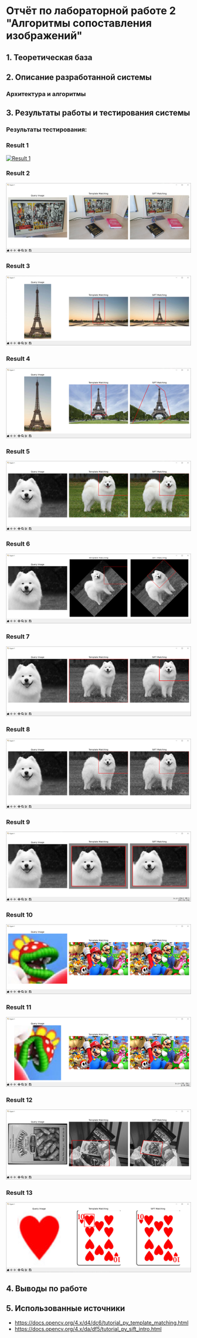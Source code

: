 # Отчёт по лабораторной работе 2 "Алгоритмы сопоставления изображений"

## 1. Теоретическая база

## 2. Описание разработанной системы

### Архитектура и алгоритмы


## 3. Результаты работы и тестирования системы

### Результаты тестирования:

### Result 1
[![Result 1](results/res1.jpg)](results/res1)

### Result 2
[![Result 2](results/res2.jpg)](results/res2)

### Result 3
[![Result 3](results/res3.jpg)](results/res3)

### Result 4
[![Result 4](results/res4.jpg)](results/res4)

### Result 5
[![Result 5](results/res5.jpg)](results/res5)

### Result 6
[![Result 6](results/res6.jpg)](results/res6)

### Result 7
[![Result 7](results/res7.jpg)](results/res7)

### Result 8
[![Result 8](results/res8.jpg)](results/res8)

### Result 9
[![Result 9](results/res9.jpg)](results/res9)

### Result 10
[![Result 10](results/res10.jpg)](results/res10)

### Result 11
[![Result 11](results/res11.jpg)](results/res11)

### Result 12
[![Result 12](results/res12.jpg)](results/res12)

### Result 13
[![Result 13](results/res13.jpg)](results/res13)


## 4. Выводы по работе



## 5. Использованные источники

- https://docs.opencv.org/4.x/d4/dc6/tutorial_py_template_matching.html
- https://docs.opencv.org/4.x/da/df5/tutorial_py_sift_intro.html
